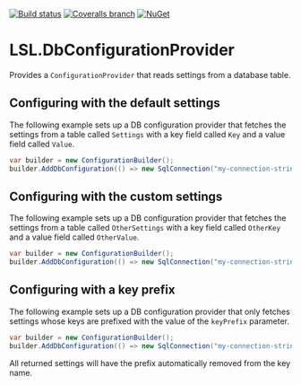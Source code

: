 [![Build status](https://img.shields.io/appveyor/ci/alunacjones/lsl-dbconfigurationprovider.svg)](https://ci.appveyor.com/project/alunacjones/lsl-dbconfigurationprovider)
[![Coveralls branch](https://img.shields.io/coverallsCoverage/github/alunacjones/LSL.DbConfigurationProvider)](https://coveralls.io/github/alunacjones/LSL.DbConfigurationProvider)
[![NuGet](https://img.shields.io/nuget/v/LSL.DbConfigurationProvider.svg)](https://www.nuget.org/packages/LSL.DbConfigurationProvider/)

# LSL.DbConfigurationProvider

Provides a `ConfigurationProvider` that reads settings from a database table.

## Configuring with the default settings

The following example sets up a DB configuration provider that fetches the settings from a table called `Settings` with a key field called `Key` and a value field called `Value`.

```csharp
var builder = new ConfigurationBuilder();
builder.AddDbConfiguration(() => new SqlConnection("my-connection-string"));
```

## Configuring with the custom settings

The following example sets up a DB configuration provider that fetches the settings from a table called `OtherSettings` with a key field called `OtherKey` and a value field called `OtherValue`.

```csharp
var builder = new ConfigurationBuilder();
builder.AddDbConfiguration(() => new SqlConnection("my-connection-string"), "OtherSettings", "OtherKey", "OtherValue");
```

## Configuring with a key prefix

The following example sets up a DB configuration provider that only fetches settings whose keys are prefixed with the value of the `keyPrefix` parameter.

```csharp
var builder = new ConfigurationBuilder();
builder.AddDbConfiguration(() => new SqlConnection("my-connection-string"), keyPrefix: "my-application:");
```

All returned settings will have the prefix automatically removed from the key name.
